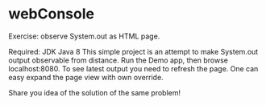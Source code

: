 # webConsole
Exercise: observe System.out as HTML page.

Required: JDK Java 8
This simple project is an attempt to make System.out output observable from distance.  Run the Demo app, then browse localhost:8080. 
To see latest output you need to refresh the page. One can easy expand the page view with own override. 

Share you idea of the solution of the same problem!
